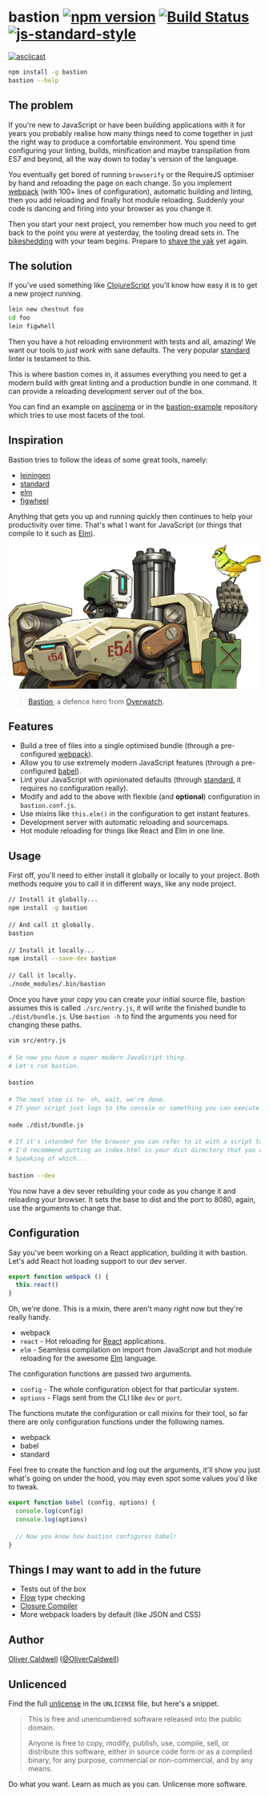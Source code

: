 # bastion [![npm version](https://badge.fury.io/js/bastion.svg)](https://badge.fury.io/js/bastion) [![Build Status](https://travis-ci.org/Olical/bastion.svg?branch=master)](https://travis-ci.org/Olical/bastion) [![js-standard-style](https://img.shields.io/badge/code%20style-standard-brightgreen.svg?style=flat)](https://github.com/feross/standard)

[![asciicast](https://asciinema.org/a/48990.png)](https://asciinema.org/a/48990)

```bash
npm install -g bastion
bastion --help
```

## The problem

If you're new to JavaScript or have been building applications with it for years you probably realise how many things need to come together in just the right way to produce a comfortable environment. You spend time configuring your linting, builds, minification and maybe transpilation from ES7 and beyond, all the way down to today's version of the language.

You eventually get bored of running `browserify` or the RequireJS optimiser by hand and reloading the page on each change. So you implement [webpack][] (with 100+ lines of configuration), automatic building and linting, then you add reloading and finally hot module reloading. Suddenly your code is dancing and firing into your browser as you change it.

Then you start your next project, you remember how much you need to get back to the point you were at yesterday, the tooling dread sets in. The [bikeshedding][] with your team begins. Prepare to [shave the yak][yak-shave] yet again.

## The solution

If you've used something like [ClojureScript][] you'll know how easy it is to get a new project running.

```bash
lein new chestnut foo
cd foo
lein figwhell
```

Then you have a hot reloading environment with tests and all, amazing! We want our tools to *just work* with sane defaults. The very popular [standard][] linter is testament to this.

This is where bastion comes in, it assumes everything you need to get a modern build with great linting and a production bundle in one command. It can provide a reloading development server out of the box.

You can find an example on [asciinema][] or in the [bastion-example][] repository which tries to use most facets of the tool.

## Inspiration

Bastion tries to follow the ideas of some great tools, namely:

 * [leiningen][]
 * [standard][]
 * [elm][elm-platform]
 * [figwheel][]

Anything that gets you up and running quickly then continues to help your productivity over time. That's what I want for JavaScript (or things that compile to it such as [Elm][]).

![bastion][bastion-img]

> [Bastion][bastion-hero], a defence hero from [Overwatch][].

## Features

 * Build a tree of files into a single optimised bundle (through a pre-configured [webpack][]).
 * Allow you to use extremely modern JavaScript features (through a pre-configured [babel][]).
 * Lint your JavaScript with opinionated defaults (through [standard][], it requires no configuration really).
 * Modify and add to the above with flexible (and **optional**) configuration in `bastion.conf.js`.
 * Use mixins like `this.elm()` in the configuration to get instant features.
 * Development server with automatic reloading and sourcemaps.
 * Hot module reloading for things like React and Elm in one line.

## Usage

First off, you'll need to either install it globally or locally to your project. Both methods require you to call it in different ways, like any node project.

```bash
// Install it globally...
npm install -g bastion

// And call it globally.
bastion

// Install it locally...
npm install --save-dev bastion

// Call it locally.
./node_modules/.bin/bastion
```

Once you have your copy you can create your initial source file, bastion assumes this is called `./src/entry.js`, it will write the finished bundle to `./dist/bundle.js`. Use `bastion -h` to find the arguments you need for changing these paths.

```bash
vim src/entry.js

# So now you have a super modern JavaScript thing.
# Let's run bastion.

bastion

# The next step is to- oh, wait, we're done.
# If your script just logs to the console or something you can execute it with node.

node ./dist/bundle.js

# If it's intended for the browser you can refer to it with a script tag.
# I'd recommend putting an index.html in your dist directory that you can use with the dev server.
# Speaking of which...

bastion --dev
```

You now have a dev sever rebuilding your code as you change it and reloading your browser. It sets the base to dist and the port to 8080, again, use the arguments to change that.

## Configuration

Say you've been working on a React application, building it with bastion. Let's add React hot loading support to our dev server.

```js
export function webpack () {
  this.react()
}
```

Oh, we're done. This is a mixin, there aren't many right now but they're really handy.

 * webpack
  * `react` - Hot reloading for [React][] applications.
  * `elm` - Seamless compilation on import from JavaScript and hot module reloading for the awesome [Elm][] language.

The configuration functions are passed two arguments.

 * `config` - The whole configuration object for that particular system.
 * `options` - Flags sent from the CLI like `dev` or `port`.

The functions mutate the configuration or call mixins for their tool, so far there are only configuration functions under the following names.

 * webpack
 * babel
 * standard

Feel free to create the function and log out the arguments, it'll show you just what's going on under the hood, you may even spot some values you'd like to tweak.

```js
export function babel (config, options) {
  console.log(config)
  console.log(options)

  // Now you know how bastion configures babel!
}
```

## Things I may want to add in the future

 * Tests out of the box
 * [Flow][] type checking
 * [Closure Compiler][]
 * More webpack loaders by default (like JSON and CSS)

## Author

[Oliver Caldwell][author-site] ([@OliverCaldwell][author-twitter])

## Unlicenced

Find the full [unlicense][] in the `UNLICENSE` file, but here's a snippet.

>This is free and unencumbered software released into the public domain.
>
>Anyone is free to copy, modify, publish, use, compile, sell, or distribute this software, either in source code form or as a compiled binary, for any purpose, commercial or non-commercial, and by any means.

Do what you want. Learn as much as you can. Unlicense more software.

[webpack]: https://webpack.github.io/
[standard]: http://standardjs.com/index.html
[babel]: https://babeljs.io/
[unlicense]: http://unlicense.org/
[author-site]: http://oli.me.uk/
[author-twitter]: https://twitter.com/OliverCaldwell
[overwatch]: https://playoverwatch.com/
[bastion-img]: https://raw.githubusercontent.com/Olical/bastion/master/bastion.jpg
[bastion-hero]: https://playoverwatch.com/en-us/heroes/bastion/
[bastion-example]: https://github.com/Olical/bastion-example
[clojurescript]: https://github.com/clojure/clojurescript
[bikeshedding]: https://en.wiktionary.org/wiki/bikeshedding
[yak-shave]: https://en.wiktionary.org/wiki/yak_shaving
[elm-platform]: https://github.com/elm-lang/elm-platform
[leiningen]: http://leiningen.org/
[figwheel]: https://github.com/bhauman/lein-figwheel
[elm]: http://elm-lang.org/
[react]: https://facebook.github.io/react/
[asciinema]: https://asciinema.org/a/48990
[flow]: https://flowtype.org/
[closure compiler]: https://developers.google.com/closure/compiler/
